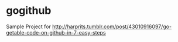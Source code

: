 gogithub
========
Sample Project for http://harprits.tumblr.com/post/43010916097/go-getable-code-on-github-in-7-easy-steps
